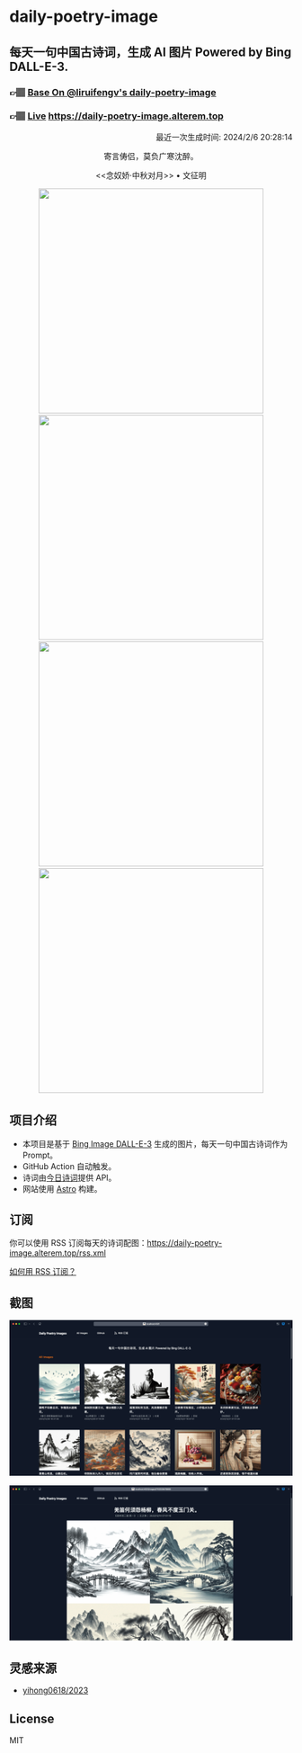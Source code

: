 
# daily-poetry-image

## 每天一句中国古诗词，生成 AI 图片 Powered by Bing DALL-E-3.

### 👉🏽 [Base On @liruifengv's daily-poetry-image](https://github.com/liruifengv/daily-poetry-image)

### 👉🏽 [Live](https://daily-poetry-image.alterem.top/) https://daily-poetry-image.alterem.top

<p align="right">
  最近一次生成时间: 2024/2/6 20:28:14
</p>
<p align="center">
寄言俦侣，莫负广寒沈醉。
</p>
<p align="center">
<<念奴娇·中秋对月>> • 文征明
</p>
<p align="center">
<img src="https://tse3.mm.bing.net/th/id/OIG3.lqWJHkOQb7JpUiGuvDCo" height="400" width="400" />
<img src="https://tse3.mm.bing.net/th/id/OIG3.AEc4X.YVpqsnFJ_.De8X" height="400" width="400" />
<img src="https://tse4.mm.bing.net/th/id/OIG3.wJ99PqM0JHQcpCLlxERb" height="400" width="400" />
<img src="https://tse1.mm.bing.net/th/id/OIG3.rU2TmsKtszZ3p..6xAED" height="400" width="400" />
</p>

## 项目介绍

-   本项目是基于 [Bing Image DALL-E-3](https://www.bing.com/images/create) 生成的图片，每天一句中国古诗词作为 Prompt。
-   GitHub Action 自动触发。
-   诗词由[今日诗词](https://www.jinrishici.com/)提供 API。
-   网站使用 [Astro](https://astro.build) 构建。

## 订阅

你可以使用 RSS 订阅每天的诗词配图：https://daily-poetry-image.alterem.top/rss.xml

[如何用 RSS 订阅？](https://zhuanlan.zhihu.com/p/55026716)

## 截图

![图片列表](./screenshots/Snipaste_2023-12-28_21-00-26.png)

![图片详情](./screenshots/Snipaste_2023-12-28_21-00-53.png)

## 灵感来源

-   [yihong0618/2023](https://github.com/yihong0618/2023)

## License

MIT
